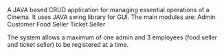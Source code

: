 A JAVA based CRUD application for managing essential operations of a Cinema. It uses JAVA swing library for GUI.
The main modules are:
Admin
Customer
Food Seller
Ticket Seller

The system allows a maximum of one admin and 3 employees (food seller and ticket seller) to be registered at a time.